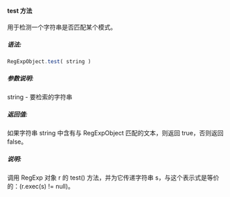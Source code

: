 #### test 方法

  用于检测一个字符串是否匹配某个模式。

##### 语法:

  ```javascript
  RegExpObject.test( string )
  ```

##### 参数说明:

  string - 要检索的字符串
  
##### 返回值:

  如果字符串 string 中含有与 RegExpObject 匹配的文本，则返回 true，否则返回 false。
  
##### 说明:

  调用 RegExp 对象 r 的 test() 方法，并为它传递字符串 s，与这个表示式是等价的：(r.exec(s) != null)。
